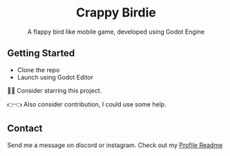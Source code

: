 <p align="center">
  <h1 align="center">Crappy Birdie</h1>
  <p align="center">
    A flappy bird like mobile game, developed using Godot Engine
  </p>
</p>

## Getting Started
- Clone the repo
- Launch using Godot Editor

🙏🥺 Consider starring this project.

👉👈 Also consider contribution, I could use some help.

## Contact
Send me a message on discord or instagram. Check out my [Profile Readme](https://github.com/captainAyan)
